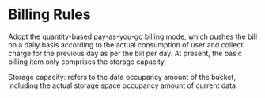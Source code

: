 # Billing Rules

Adopt the quantity-based pay-as-you-go billing mode, which pushes the bill on a daily basis according to the actual consumption of user and collect charge for the previous day as per the bill per day. At present, the basic billing item only comprises the storage capacity.

Storage capacity: refers to the data occupancy amount of the bucket, including the actual storage space occupancy amount of current data.


